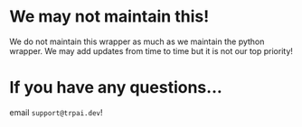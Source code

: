 # We may not maintain this!
We do not maintain this wrapper as much as we maintain the python wrapper. We may add updates from time to time but it is not our top priority!

# If you have any questions...
email `support@trpai.dev`!
